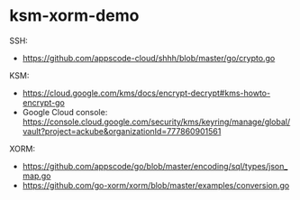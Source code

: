 # ksm-xorm-demo

SSH:
- https://github.com/appscode-cloud/shhh/blob/master/go/crypto.go

KSM:
- https://cloud.google.com/kms/docs/encrypt-decrypt#kms-howto-encrypt-go
- Google Cloud console: https://console.cloud.google.com/security/kms/keyring/manage/global/vault?project=ackube&organizationId=777860901561

XORM:
- https://github.com/appscode/go/blob/master/encoding/sql/types/json_map.go
- https://github.com/go-xorm/xorm/blob/master/examples/conversion.go
